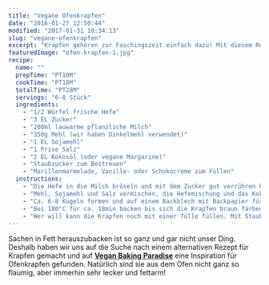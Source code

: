 ```yaml
---
title: "Vegane Ofenkrapfen"
date: "2016-01-27 12:50:44"
modified: "2017-01-31 10:34:13"
slug: "vegane-ofenkrapfen"
excerpt: "Krapfen gehören zur Faschingszeit einfach dazu! Mit diesem Rezept sind sie auch vegan und fettarm."
featuredImage: "ofen-krapfen-1.jpg"
recipe:
  name: ""
  prepTime: "PT10M"
  cookTime: "PT18M"
  totalTime: "PT28M"
  servings: "6-8 Stück"
  ingredients:
    - "1/2 Würfel frische Hefe"
    - "3 EL Zucker"
    - "200ml lauwarme pflanzliche Milch"
    - "350g Mehl (wir haben Dinkelmehl verwendet)"
    - "1 EL Sojamehl"
    - "1 Prise Salz"
    - "2 EL Kokosöl (oder vegane Margarine)"
    - "Staubzucker zum Bestreuen"
    - "Marillenmarmelade, Vanille- oder Schokocreme zum Füllen"
  instructions:
    - "Die Hefe in die Milch bröseln und mit dem Zucker gut verrühren bis sich alles in der Milch aufgelöst hat. An einem warmen Ort stehen lassen bis sich Blasen bilden."
    - "Mehl, Sojamehl und Salz vermischen, die Hefemischung und das Kokosöl oder Margarine zugeben und gut durchkneten. Es soll ein weicher, glatter Teig entstehen."
    - "Ca. 6-8 Kugeln formen und auf einem Backblech mit Backpapier für 45min abgedeckt an einem warmen Ort gehen lassen."
    - "Bei 180°C für ca. 18min backen bis sich die Krapfen braun färben."
    - "Wer will kann die Krapfen noch mit einer Tülle füllen. Mit Staubzucker bestreut servieren."
---
```


Sachen in Fett herauszubacken ist so ganz und gar nicht unser Ding. Deshalb haben wir uns auf die Suche nach einem alternativen Rezept für Krapfen gemacht und auf **[Vegan Baking Paradise](http://veganbakingparadise.de/?p=472)** eine Inspiration für Ofenkrapfen gefunden. Natürlich sind sie aus dem Ofen nicht ganz so flaumig, aber immerhin sehr lecker und fettarm!
